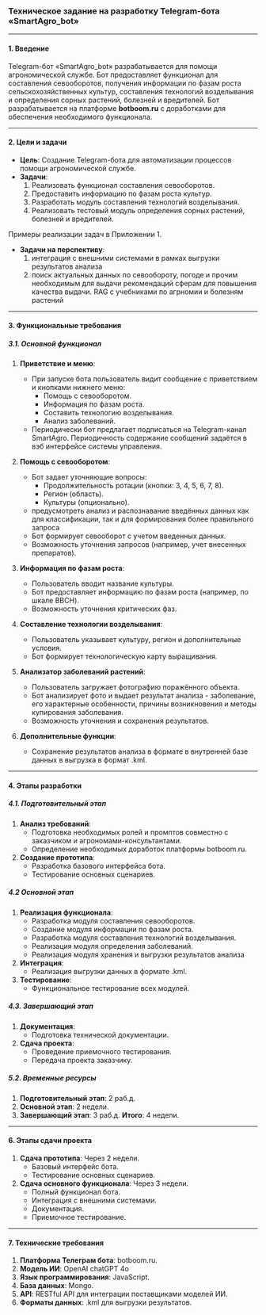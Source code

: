 ### Техническое задание на разработку Telegram-бота «SmartAgro_bot»

---

#### **1. Введение**
Telegram-бот «SmartAgro_bot» разрабатывается для помощи агрономической службе. Бот предоставляет функционал для составления севооборотов, получения информации по фазам роста сельскохозяйственных культур, составления технологий возделывания и определения сорных растений, болезней и вредителей. Бот разрабатывается на платформе **botboom.ru** с доработками для обеспечения необходимого функционала.

---

#### **2. Цели и задачи**
- **Цель**: Создание Telegram-бота для автоматизации процессов помощи агрономической службе.
- **Задачи**:
  1. Реализовать функционал составления севооборотов.
  2. Предоставить информацию по фазам роста культур.
  3. Разработать модуль составления технологий возделывания.
  4. Реализовать тестовый модуль определения сорных растений, болезней и вредителей.

Примеры реализации задач в Приложении 1.
- **Задачи на перспективу**:
  1. интеграция с внешними системами в рамках выгрузки результатов анализа
  2. поиск актуальных данных по севообороту, погоде и прочим необходимым для выдачи рекомендаций сферам для повышения качества выдачи. RAG с учебниками по агрномии и болезням растений

---

#### **3. Функциональные требования**
##### **3.1. Основной функционал**
1. **Приветствие и меню**:
   - При запуске бота пользователь видит сообщение с приветствием и кнопками нижнего меню:
     - Помощь с севооборотом.
     - Информация по фазам роста.
     - Составить технологию возделывания.
     - Анализ заболеваний.
   - Периодически бот предлагает подписаться на Telegram-канал SmartAgro. Периодичность содержание сообщений задаётся в вэб интерфейсе системы управления.

2. **Помощь с севооборотом**:
   - Бот задает уточняющие вопросы:
     - Продолжительность ротации (кнопки: 3, 4, 5, 6, 7, 8).
     - Регион (область).
     - Культуры (опционально).
   - предусмотреть анализ и распознавание введённых данных как для классификации, так и для формирования более правильного запроса 
   - Бот формирует севооборот с учетом введенных данных.
   - Возможность уточнения запросов (например, учет внесенных препаратов).

3. **Информация по фазам роста**:
   - Пользователь вводит название культуры.
   - Бот предоставляет информацию по фазам роста (например, по шкале BBCH).
   - Возможность уточнения критических фаз.

4. **Составление технологии возделывания**:
   - Пользователь указывает культуру, регион и дополнительные условия.
   - Бот формирует технологическую карту выращивания.

5. **Анализатор заболеваний растений**:
   - Пользователь загружает фотографию поражённого объекта.
   - Бот анализирует фото и выдает результат анализа - заболевание, его характерные особенности, причины возникновения и методы купирования заболевания.
   - Возможность уточнения и сохранения результатов.

6. **Дополнительные функции**:
   - Сохранение результатов анализа в формате в внутренней базе данных в выгрузка в формат .kml.

---

#### **4. Этапы разработки**
##### **4.1. Подготовительный этап**
1. **Анализ требований**:
   - Подготовка необходимых ролей и промптов совместно с заказчиком и агрономами-консультантами.
   - Определение необходимых доработок платформы botboom.ru.
2. **Создание прототипа**:
   - Разработка базового интерфейса бота.
   - Тестирование основных сценариев.

##### **4.2 Основной этап**
1. **Реализация функционала**:
   - Разработка модуля составления севооборотов.
   - Создание модуля информации по фазам роста.
   - Разработка модуля составления технологий возделывания.
   - Реализация модуля определения заболеваний.
   - Реализация модуля хранения и выгрузки результатов анализа
2. **Интеграция**:
   - Реализация выгрузки данных в формате .kml.
3. **Тестирование**:
   - Функциональное тестирование всех модулей.

##### **4.3. Завершающий этап**
1. **Документация**:
   - Подготовка технической документации.
2. **Сдача проекта**:
   - Проведение приемочного тестирования.
   - Передача проекта заказчику.

##### **5.2. Временные ресурсы**
1. **Подготовительный этап**: 2 раб.д.
2. **Основной этап**: 2 недели.
3. **Завершающий этап**: 3 раб.д.
**Итого**: 4 недели.

---

#### **6. Этапы сдачи проекта**
1. **Сдача прототипа**: Через 2 недели.
   - Базовый интерфейс бота.
   - Тестирование основных сценариев.
2. **Сдача основного функционала**: Через 3 недели.
   - Полный функционал бота.
   - Интеграция с внешними системами.
   - Документация.
   - Приемочное тестирование.

---

#### **7. Технические требования**
1. **Платформа Телеграм бота**: botboom.ru.
2. **Модель ИИ**: OpenAI chatGPT 4o
2. **Язык программирования**: JavaScript.
3. **База данных**: Mongo.
4. **API**: RESTful API для интеграции поставщиками моделей ИИ.
5. **Форматы данных**: .kml для выгрузки результатов.
